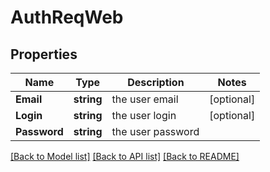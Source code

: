 # AuthReqWeb

## Properties

Name | Type | Description | Notes
------------ | ------------- | ------------- | -------------
**Email** | **string** | the user email | [optional] 
**Login** | **string** | the user login | [optional] 
**Password** | **string** | the user password | 

[[Back to Model list]](../README.md#documentation-for-models) [[Back to API list]](../README.md#documentation-for-api-endpoints) [[Back to README]](../README.md)


